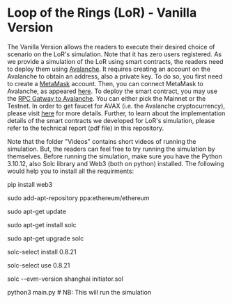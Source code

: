 # Loop of the Rings (LoR) - Vanilla Version

The Vanilla Version allows the readers to execute their desired choice of scenario on the LoR's simulation. Note that it has zero users registered. As we provide a simulation of the LoR using smart contracts, the readers need to deploy them using [Avalanche](https://docs.avax.network/). It requires creating an account on the Avalanche to obtain an address, also a private key. To do so, you first need to create a [MetaMask](https://metamask.io/) account. Then, you can connect MetaMask to Avalanche, as appeared [here](https://support.avax.network/en/articles/4626956-how-to-connect-metamask-to-avalanche). To deploy the smart contract, you may use the [RPC Gatway to Avalanche](https://avalanche-c-chain.publicnode.com/). You can either pick the Mainnet or the Testnet. In order to get faucet for AVAX (i.e. the Avalanche cryptocurrency), please visit [here](https://support.avax.network/en/articles/6110239-is-there-an-avax-faucet) for more details. Further, to learn about the implementation details of the smart contracts we developed for LoR's simulation, please refer to the technical report (pdf file) in this repository.

Note that the folder "Videos" contains short videos of running the simulation. But, the readers can feel free to try running the simulation by themselves. Before running the simulation, make sure you have the Python 3.10.12, also Solc library and Web3 (both on python) installed. The following would help you to install all the requirments:

pip install web3

sudo add-apt-repository ppa:ethereum/ethereum

sudo apt-get update

sudo apt-get install solc

sudo apt-get upgrade solc

solc-select install 0.8.21

solc-select use 0.8.21

solc --evm-version shanghai initiator.sol

python3 main.py # NB: This will run the simulation

